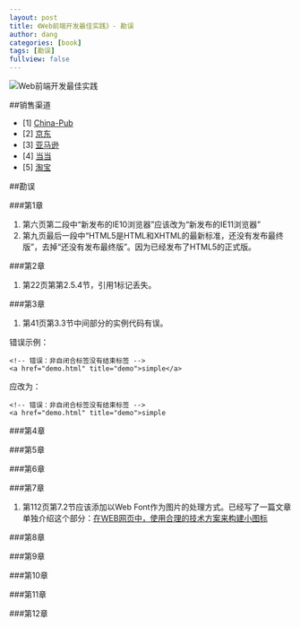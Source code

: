 ```yaml
---
layout: post
title: 《Web前端开发最佳实践》- 勘误
author: dang
categories: [book]
tags: [勘误]
fullview: false
---
```


![Web前端开发最佳实践](http://images.china-pub.com/ebook3770001-3775000/3770903/zcover.jpg)

##销售渠道
* [1] [China-Pub](http://product.china-pub.com/3770903)
* [2] [京东](http://item.jd.com/11619844.html)
* [3] [亚马逊](http://www.amazon.cn/Web%E5%BC%80%E5%8F%91%E6%8A%80%E6%9C%AF%E4%B8%9B%E4%B9%A6-Web%E5%89%8D%E7%AB%AF%E5%BC%80%E5%8F%91%E6%9C%80%E4%BD%B3%E5%AE%9E%E8%B7%B5-%E5%85%9A%E5%BB%BA/dp/B00S4DLX8S/ref=sr_1_1?ie=UTF8&qid=1421629078&sr=8-1&keywords=web%E5%89%8D%E7%AB%AF%E5%BC%80%E5%8F%91%E6%9C%80%E4%BD%B3%E5%AE%9E%E8%B7%B5)
* [4] [当当](http://spu.dangdang.com/1035437335.html)
* [5] [淘宝](http://detail.tmall.com/item.htm?spm=a230r.1.14.8.F2VRyG&id=43430556886&abbucket=14)

##勘误

###第1章
1. 第六页第二段中“新发布的IE10浏览器”应该改为“新发布的IE11浏览器”
2. 第九页最后一段中“HTML5是HTML和XHTML的最新标准，还没有发布最终版”，去掉“还没有发布最终版”。因为已经发布了HTML5的正式版。

###第2章
1. 第22页第第2.5.4节，引用1标记丢失。

###第3章
1. 第41页第3.3节中间部分的实例代码有误。

错误示例：

    <!-- 错误：非自闭合标签没有结束标签 -->
    <a href="demo.html" title="demo">simple</a>

应改为：

    <!-- 错误：非自闭合标签没有结束标签 -->
    <a href="demo.html" title="demo">simple

###第4章

###第5章

###第6章

###第7章

1. 第112页第7.2节应该添加以Web Font作为图片的处理方式。已经写了一篇文章单独介绍这个部分：[在WEB网页中，使用合理的技术方案来构建小图标](http://blog.dang-jian.com/web/2015/02/02/web-frontend-best-practice-7.html)

###第8章

###第9章

###第10章

###第11章

###第12章
